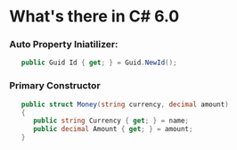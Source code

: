 # What's there in C# 6.0

### Auto Property Iniatilizer:
```csharp
   public Guid Id { get; } = Guid.NewId();
```

### Primary Constructor
```csharp
   public struct Money(string currency, decimal amount)
   {
      public string Currency { get; } = name;
      public decimal Amount { get; } = amount;
   }
```

